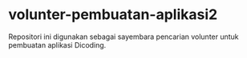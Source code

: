 # volunter-pembuatan-aplikasi2
Repositori ini digunakan sebagai sayembara pencarian volunter untuk pembuatan aplikasi Dicoding.
